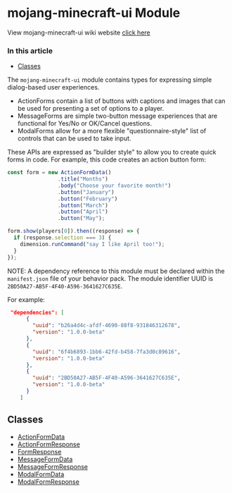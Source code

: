 mojang-minecraft-ui Module
==========================

View mojang-minecraft-ui wiki website [click here](https://docs.microsoft.com/en-us/minecraft/creator/scriptapi/mojang-minecraft-ui/mojang-minecraft-ui)

### In this article

- [Classes](#classes)

The `mojang-minecraft-ui` module contains types for expressing simple
dialog-based user experiences.

- ActionForms contain a list of buttons with captions and images that
  can be used for presenting a set of options to a player.
- MessageForms are simple two-button message experiences that are
  functional for Yes/No or OK/Cancel questions.
- ModalForms allow for a more flexible \"questionnaire-style\" list of
  controls that can be used to take input.

These APIs are expressed as \"builder style\" to allow you to create
quick forms in code. For example, this code creates an action button
form:
```js
const form = new ActionFormData()
                .title("Months")
                .body("Choose your favorite month!")
                .button("January")
                .button("February")
                .button("March")
                .button("April")
                .button("May");

form.show(players[0]).then((response) => {
  if (response.selection === 3) {
    dimension.runCommand("say I like April too!");
  }
});
```
NOTE: A dependency reference to this module must be declared within the
`manifest.json` file of your behavior pack. The module identifier UUID
is `2BD50A27-AB5F-4F40-A596-3641627C635E`.

For example:
```json
 "dependencies": [
      {
        "uuid": "b26a4d4c-afdf-4690-88f8-931846312678",
        "version": "1.0.0-beta"
      },
      {
        "uuid": "6f4b6893-1bb6-42fd-b458-7fa3d0c89616",
        "version": "1.0.0-beta"
      },
      {
        "uuid": "2BD50A27-AB5F-4F40-A596-3641627C635E",
        "version": "1.0.0-beta"
      }
    ]
```

Classes
-------

- [ActionFormData](./wiki/mojang-minecraft-ui/ActionFormData.md)
- [ActionFormResponse](./wiki/mojang-minecraft-ui/ActionFormResponse.md)
- [FormResponse](./wiki/mojang-minecraft-ui/FormResponse.md)
- [MessageFormData](./wiki/mojang-minecraft-ui/MessageFormData.md)
- [MessageFormResponse](./wiki/mojang-minecraft-ui/MessageFormResponse.md)
- [ModalFormData](./wiki/mojang-minecraft-ui/ModalFormData.md)
- [ModalFormResponse](./wiki/mojang-minecraft-ui/ModalFormResponse.md)
